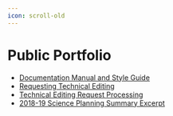 ```yaml
---
icon: scroll-old
---
```


# Public Portfolio

* [Documentation Manual and Style Guide](DocManual-StyleGuide.pdf)
* [Requesting Technical Editing](RequestTechEditing.pdf)
* [Technical Editing Request Processing](TechEditingRequestProcessing.pdf)
* [2018-19 Science Planning Summary Excerpt](2018-19%20Science%20Planning%20Summary\_Excerpt.pdf)
